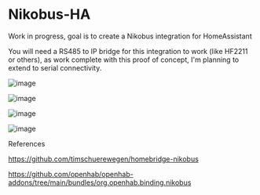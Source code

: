 # Nikobus-HA

Work in progress, goal is to create a Nikobus integration for HomeAssistant

You will need a RS485 to IP bridge for this integration to work (like HF2211 or others), as work complete with this proof of concept, I'm planning to extend to serial connectivity.

![image](https://github.com/fdebrus/Nikobus-HA/assets/33791533/448a50f6-6f4c-4344-820a-6bde03a15d08)


![image](https://github.com/fdebrus/Nikobus-HA/assets/33791533/3b0ce9d9-6f92-439a-a4c8-40a70ae0be44)

![image](https://github.com/fdebrus/Nikobus-HA/assets/33791533/b112bcff-6483-468b-bab3-5c4de32200e3)

![image](https://github.com/fdebrus/Nikobus-HA/assets/33791533/b66bdd85-cddb-46b0-b97a-628ac326ed33)

References

  https://github.com/timschuerewegen/homebridge-nikobus
  
  https://github.com/openhab/openhab-addons/tree/main/bundles/org.openhab.binding.nikobus

